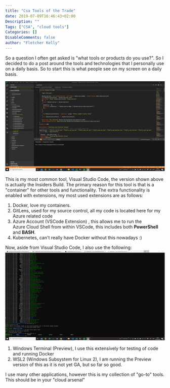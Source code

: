 ```yaml
---
title: "Csa Tools of the Trade"
date: 2019-07-09T16:46:43+02:00
Description: ""
Tags: ["CSA", "cloud tools"]
Categories: []
DisableComments: false
author: "Fletcher Kelly"
---
```

So a question I often get asked is "what tools or products do you use?". So I decided to do a post around the tools and technologies that I personally use on a daily basis. So to start this is what people see on my screen on a daily basis.

![VSCode](https://github.com/fskelly/fletchercloud/blob/master/static/images/blogImages/vscodeScreenShot.png?raw=true)

This is my most common tool, Visual Studio Code, the version shown above is actually the Insiders Build. The primary reason for this tool is that is a "container" for other tools and functionality. The extra functionality is enabled with extensions, my most used extensions are as follows:

1. Docker, love my containers.
2. GitLens, used for my source control, all my code is located here for my Azure related code
3. Azure Account (VSCode Extension) , this allows me to run the Azure Cloud Shell from within VSCode, this includes both **PowerShell** and **BASH**.
4. Kubernetes, can't really have Docker without this nowadays :)

Now, aside from Visual Studio Code, I also use the following:  
![WSL](https://github.com/fskelly/fletchercloud/blob/master/static/images/blogImages/terminalScreenShot.png?raw=true)

1. Windows Terminal (Preview), I use this extensively for testing of code and running Docker
2. WSL2 (Windows Subsystem for Linux 2), I am running the Preview version of this as it is not yet GA, but so far so good.

I use many other applications, however this is my collection of "go-to" tools. This should be in your "cloud arsenal"
